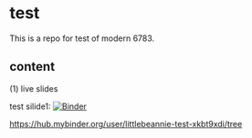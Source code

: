 # test

This is a repo for test of modern 6783.

## content
(1) live slides

test silide1:  [![Binder](https://mybinder.org/badge.svg)](https://mybinder.org/v2/gh/LittleBeannie/test/master)

https://hub.mybinder.org/user/littlebeannie-test-xkbt9xdi/tree
